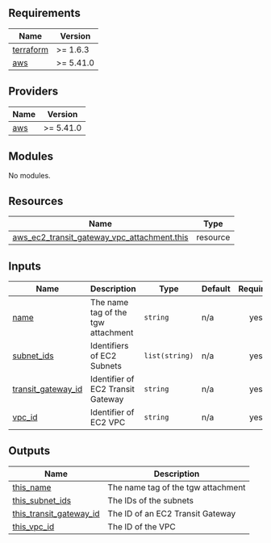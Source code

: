 ## Requirements

| Name | Version |
|------|---------|
| <a name="requirement_terraform"></a> [terraform](#requirement\_terraform) | >= 1.6.3 |
| <a name="requirement_aws"></a> [aws](#requirement\_aws) | >= 5.41.0 |

## Providers

| Name | Version |
|------|---------|
| <a name="provider_aws"></a> [aws](#provider\_aws) | >= 5.41.0 |

## Modules

No modules.

## Resources

| Name | Type |
|------|------|
| [aws_ec2_transit_gateway_vpc_attachment.this](https://registry.terraform.io/providers/hashicorp/aws/latest/docs/resources/ec2_transit_gateway_vpc_attachment) | resource |

## Inputs

| Name | Description | Type | Default | Required |
|------|-------------|------|---------|:--------:|
| <a name="input_name"></a> [name](#input\_name) | The name tag of the tgw attachment | `string` | n/a | yes |
| <a name="input_subnet_ids"></a> [subnet\_ids](#input\_subnet\_ids) | Identifiers of EC2 Subnets | `list(string)` | n/a | yes |
| <a name="input_transit_gateway_id"></a> [transit\_gateway\_id](#input\_transit\_gateway\_id) | Identifier of EC2 Transit Gateway | `string` | n/a | yes |
| <a name="input_vpc_id"></a> [vpc\_id](#input\_vpc\_id) | Identifier of EC2 VPC | `string` | n/a | yes |

## Outputs

| Name | Description |
|------|-------------|
| <a name="output_this_name"></a> [this\_name](#output\_this\_name) | The name tag of the tgw attachment |
| <a name="output_this_subnet_ids"></a> [this\_subnet\_ids](#output\_this\_subnet\_ids) | The IDs of the subnets |
| <a name="output_this_transit_gateway_id"></a> [this\_transit\_gateway\_id](#output\_this\_transit\_gateway\_id) | The ID of an EC2 Transit Gateway |
| <a name="output_this_vpc_id"></a> [this\_vpc\_id](#output\_this\_vpc\_id) | The ID of the VPC |

